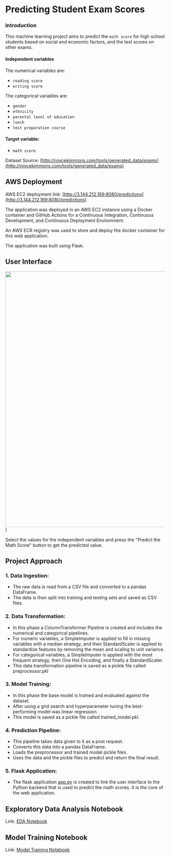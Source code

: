 # Predicting Student Exam Scores

### Introduction

This machine learning project aims to predict the `math score` for high school students based on social and economic factors, and the test scores on other exams.

#### Independent variables

The numerical variables are:
* `reading score`
* `writing score`

The categorical variables are:
* `gender`
* `ethnicity`
* `parental level of education`
* `lunch`
* `test preparation course`
  
#### Target variable:
* `math score`

Dataset Source:
[http://roycekimmons.com/tools/generated_data/exams](http://roycekimmons.com/tools/generated_data/exams)


## AWS Deployment
AWS EC2 deployment link: [http://3.144.212.169:8080/predictions](http://3.144.212.169:8080/predictions)

The  application was deployed in an AWS EC2 instance using a Docker container and GitHub Actions for a Continuous Integration, Continuous Development, and Continuous Deployment Environment.

An AWS ECR registry was used to store and deploy the docker container for this web application.

The application was built using Flask.

## User Interface

<img src="https://github.com/mlsmall/machine-learning-project/blob/main/interface.png" width="800" />)

Select the values for the independent variables and press the "Predict the Math Score" button to get the predicted value.

## Project Approach

### 1. Data Ingestion: 
  * The raw data is read from a CSV file and converted to a pandas DataFrame. 
  * The data is then split into training and testing sets and saved as CSV files.

### 2. Data Transformation: 
  * In this phase a ColumnTransformer Pipeline is created and includes the numerical and categorical pipelines.
  * For numeric variables, a SimpleImputer is applied to fill in missing variables with a median strategy, and then StandardScaler is applied to standardize features by removing the mean and scaling to unit variance.
  * For categorical variables, a SimpleImputer is applied with the most frequent strategy, then One Hot Encoding, and finally a StandardScaler.
  * This data transformation pipeline is saved as a pickle file called preprocessor.pkl

### 3. Model Training: 
 * In this phase the base model is trained and evaluated against the dataset.
 * After using a grid search and hyperparameter tuning the best-performing model was linear regression.
 * This model is saved as a pickle file called trained_model.pkl.

### 4. Prediction Pipeline: 
 * This pipeline takes data given to it as a post request.
 * Converts this data into a pandas DataFrame.
 * Loads the preprocessor and trained model pickle files.
 * Uses the data and the pickle files to predict and return the final result.

### 5. Flask Application: 
 * The flask application [app.py](./app.py) is created to link the user interface to the Python backend that is used to predict the math scores. It is the core of the web application.

## Exploratory Data Analysis Notebook

Link: [EDA Notebook](./notebooks/EDA\-\Student\Scores.ipynb)

## Model Training  Notebook

Link: [Model Training Notebook](./notebooks/Model\Training.ipynb)
